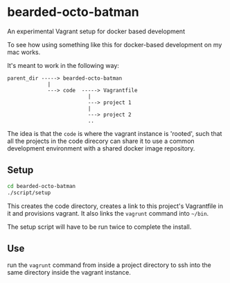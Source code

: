 # bearded-octo-batman

An experimental Vagrant setup for docker based development

To see how using something like this for docker-based development on my mac
works.

It's meant to work in the following way:

```
parent_dir -----> bearded-octo-batman
             |
             ---> code  -----> Vagrantfile
                          |
                          ---> project 1
                          |
                          ---> project 2
                          ..
```

The idea is that the `code` is where the vagrant instance is 'rooted',
such that all the projects in the code direcory can share it to use
a common development environment with a shared docker image repository.

## Setup

```sh
cd bearded-octo-batman
./script/setup
```

This creates the code directory, creates a link to this project's Vagrantfile
in it and provisions vagrant. It also links the `vagrunt` command into `~/bin`.

The setup script will have to be run twice to complete the install.

## Use

run the `vagrunt` command from inside a project directory to ssh into the
same directory inside the vagrant instance.
